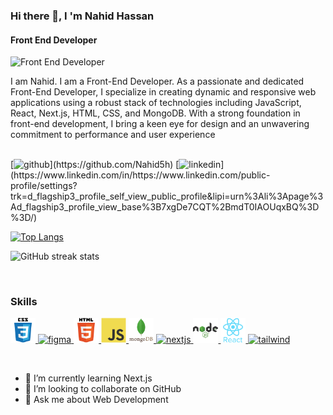 ### Hi there 👋, I 'm Nahid Hassan
#### Front End Developer
![Front End Developer](https://media.licdn.com/dms/image/D5616AQGYLxG78sUUMQ/profile-displaybackgroundimage-shrink_350_1400/0/1719473162013?e=1725494400&v=beta&t=FkR2ctvnJJ9L_D3bXPU-aE4iIcnCfLVUTRRu270kLgw)


I am Nahid. I am a Front-End Developer. As a passionate and dedicated Front-End Developer, I specialize in creating dynamic and responsive web applications using a robust stack of technologies including JavaScript, React, Next.js, HTML, CSS, and MongoDB. With a strong foundation in front-end development, I bring a keen eye for design and an unwavering commitment to performance and user experience



</br>
[<img src='https://cdn.jsdelivr.net/npm/simple-icons@3.0.1/icons/github.svg' alt='github' height='40'>](https://github.com/Nahid5h)  [<img src='https://cdn.jsdelivr.net/npm/simple-icons@3.0.1/icons/linkedin.svg' alt='linkedin' height='40'>](https://www.linkedin.com/in/https://www.linkedin.com/public-profile/settings?trk=d_flagship3_profile_self_view_public_profile&lipi=urn%3Ali%3Apage%3Ad_flagship3_profile_view_base%3B7xgDe7CQT%2BmdT0IAOUqxBQ%3D%3D/)  

[![Top Langs](https://github-readme-stats.vercel.app/api/top-langs/?username=Nahid5h)](https://github.com/anuraghazra/github-readme-stats)

![GitHub streak stats](https://streak-stats.demolab.com/?user=Nahid5h)  

</br>


<h3 align="left">Skills</h3>
<p className="gap-10" align="left"> <a href="https://www.w3schools.com/css/" target="_blank" rel="noreferrer"> <img src="https://raw.githubusercontent.com/devicons/devicon/master/icons/css3/css3-original-wordmark.svg" alt="css3" width="40" height="40"/> </a> <a href="https://www.figma.com/" target="_blank" rel="noreferrer"> <img src="https://www.vectorlogo.zone/logos/figma/figma-icon.svg" alt="figma" width="40" height="40"/> </a> <a href="https://www.w3.org/html/" target="_blank" rel="noreferrer"> <img src="https://raw.githubusercontent.com/devicons/devicon/master/icons/html5/html5-original-wordmark.svg" alt="html5" width="40" height="40"/> </a> <a href="https://developer.mozilla.org/en-US/docs/Web/JavaScript" target="_blank" rel="noreferrer"> <img src="https://raw.githubusercontent.com/devicons/devicon/master/icons/javascript/javascript-original.svg" alt="javascript" width="40" height="40"/> </a> <a href="https://www.mongodb.com/" target="_blank" rel="noreferrer"> <img src="https://raw.githubusercontent.com/devicons/devicon/master/icons/mongodb/mongodb-original-wordmark.svg" alt="mongodb" width="40" height="40"/> </a> <a href="https://nextjs.org/" target="_blank" rel="noreferrer"> <img src="https://cdn.worldvectorlogo.com/logos/nextjs-2.svg" alt="nextjs" width="40" height="40"/> </a> <a href="https://nodejs.org" target="_blank" rel="noreferrer"> <img src="https://raw.githubusercontent.com/devicons/devicon/master/icons/nodejs/nodejs-original-wordmark.svg" alt="nodejs" width="40" height="40"/> </a> <a href="https://reactjs.org/" target="_blank" rel="noreferrer"> <img src="https://raw.githubusercontent.com/devicons/devicon/master/icons/react/react-original-wordmark.svg" alt="react" width="40" height="40"/> </a> <a href="https://tailwindcss.com/" target="_blank" rel="noreferrer"> <img src="https://www.vectorlogo.zone/logos/tailwindcss/tailwindcss-icon.svg" alt="tailwind" width="40" height="40"/> </a> </p>

</br>

- 🌱 I’m currently learning Next.js 
- 👯 I’m looking to collaborate on GitHub 
- 💬 Ask me about Web Development 
